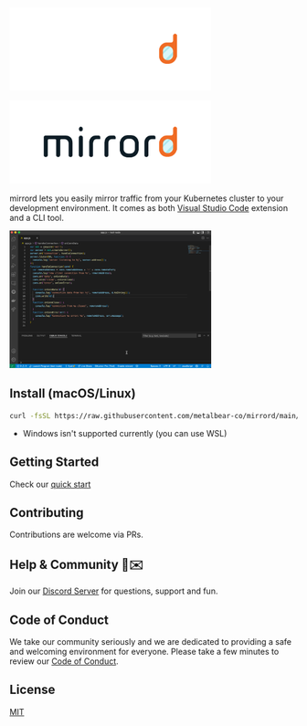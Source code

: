 <div align="center" style="width:70%">

![mirrord logo dark](./images/logo_dark.png#gh-dark-mode-only)

</div>

<div align="center" style="width:70%">

![mirrord logo light](./images/logo_light.png#gh-light-mode-only)

</div>

mirrord lets you easily mirror traffic from your Kubernetes cluster to your development environment. It comes as both [Visual Studio Code](https://code.visualstudio.com/) extension and a CLI tool.

<div align="center" style="width:70%">

![vs code demo gif](./images/demo.gif)

</div>

## Install (macOS/Linux)
```sh
curl -fsSL https://raw.githubusercontent.com/metalbear-co/mirrord/main/scripts/install.sh | bash
```

* Windows isn't supported currently (you can use WSL)

## Getting Started
Check our [quick start](https://mirrord.dev/docs/prologue/quick-start/)

## Contributing
Contributions are welcome via PRs.


## Help & Community 🎉✉️

Join our [Discord Server](https://discord.gg/J5YSrStDKD) for questions, support and fun. 

## Code of Conduct
We take our community seriously and we are dedicated to providing a safe and welcoming environment for everyone.
Please take a few minutes to review our [Code of Conduct](./CODE_OF_CONDUCT.md).

## License
[MIT](./LICENSE)